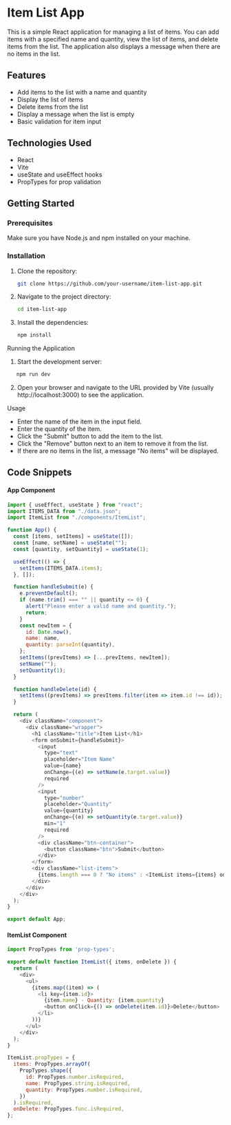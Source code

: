 # Item List App

This is a simple React application for managing a list of items. You can add items with a specified name and quantity, view the list of items, and delete items from the list. The application also displays a message when there are no items in the list.

## Features

- Add items to the list with a name and quantity
- Display the list of items
- Delete items from the list
- Display a message when the list is empty
- Basic validation for item input

## Technologies Used

- React
- Vite
- useState and useEffect hooks
- PropTypes for prop validation

## Getting Started

### Prerequisites

Make sure you have Node.js and npm installed on your machine.

### Installation

1. Clone the repository:
   ```bash
   git clone https://github.com/your-username/item-list-app.git
   ```
2. Navigate to the project directory:
   ```bash
   cd item-list-app
   ```
3. Install the dependencies:
   ```bash
   npm install
   ```

Running the Application

1.  Start the development server:

```bash
   npm run dev
```

2. Open your browser and navigate to the URL provided by Vite (usually http://localhost:3000) to see the application.

Usage

- Enter the name of the item in the input field.
- Enter the quantity of the item.
- Click the "Submit" button to add the item to the list.
- Click the "Remove" button next to an item to remove it from the list.
- If there are no items in the list, a message "No items" will be displayed.

## Code Snippets

#### App Component

``` javascript
import { useEffect, useState } from "react";
import ITEMS_DATA from "./data.json";
import ItemList from "./components/ItemList";

function App() {
  const [items, setItems] = useState([]);
  const [name, setName] = useState("");
  const [quantity, setQuantity] = useState(1);

  useEffect(() => {
    setItems(ITEMS_DATA.items);
  }, []);

  function handleSubmit(e) {
    e.preventDefault();
    if (name.trim() === "" || quantity <= 0) {
      alert("Please enter a valid name and quantity.");
      return;
    }
    const newItem = {
      id: Date.now(),
      name: name,
      quantity: parseInt(quantity),
    };
    setItems((prevItems) => [...prevItems, newItem]);
    setName("");
    setQuantity(1);
  }

  function handleDelete(id) {
    setItems((prevItems) => prevItems.filter(item => item.id !== id));
  }

  return (
    <div className="component">
      <div className="wrapper">
        <h1 className="title">Item List</h1>
        <form onSubmit={handleSubmit}>
          <input
            type="text"
            placeholder="Item Name"
            value={name}
            onChange={(e) => setName(e.target.value)}
            required
          />
          <input
            type="number"
            placeholder="Quantity"
            value={quantity}
            onChange={(e) => setQuantity(e.target.value)}
            min="1"
            required
          />
          <div className="btn-container">
            <button className="btn">Submit</button>
          </div>
        </form>
        <div className="list-items">
          {items.length === 0 ? "No items" : <ItemList items={items} onDelete={handleDelete} />}
        </div>
      </div>
    </div>
  );
}

export default App;
```
#### ItemList Component
``` javascript
import PropTypes from 'prop-types';

export default function ItemList({ items, onDelete }) {
  return (
    <div>
      <ul>
        {items.map((item) => (
          <li key={item.id}>
            {item.name} - Quantity: {item.quantity}
            <button onClick={() => onDelete(item.id)}>Delete</button>
          </li>
        ))}
      </ul>
    </div>
  );
}

ItemList.propTypes = {
  items: PropTypes.arrayOf(
    PropTypes.shape({
      id: PropTypes.number.isRequired,
      name: PropTypes.string.isRequired,
      quantity: PropTypes.number.isRequired,
    })
  ).isRequired,
  onDelete: PropTypes.func.isRequired,
};

```


